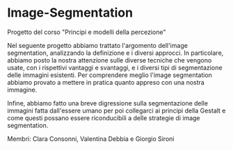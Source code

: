 # Image-Segmentation
Progetto del corso "Principi e modelli della percezione"

Nel seguente progetto abbiamo trattato l'argomento dell'image segmentation, analizzando la definizione e i diversi approcci. In particolare, abbiamo posto la nostra attenzione sulle diverse tecniche che vengono usate, con i rispettivi vantaggi e svantaggi, e i diversi tipi di segmentazione delle immagini esistenti. Per comprendere meglio l'image segmentation abbiamo provato a mettere in pratica quanto appreso con una nostra immagine.

Infine, abbiamo fatto una breve digressione sulla segmentazione delle immagini fatta dall'essere umano per poi collegarci ai principi della Gestalt e come questi possano essere riconducibili a delle strategie di image segmentation.

Membri: Clara Consonni, Valentina Debbia e Giorgio Sironi

